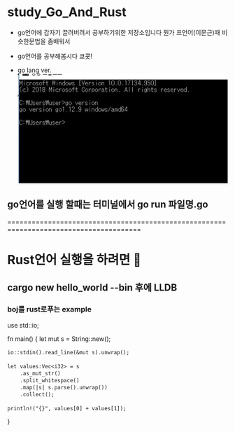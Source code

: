 # study_Go_And_Rust
- go언어에 갑자기 끌려버려서 공부하기위한 저장소입니다 뭔가 프언어(이문근)때 비슷한문법을 좀배워서 
- go언어를 공부해봅시다 쿄쿗! 

- go lang ver.
![go](./go.JPG)

## go언어를 실행 할때는 터미널에서 go run 파일명.go

=======================================================================================
# Rust언어 실행을 하려면 🍙
## cargo new hello_world --bin 후에 LLDB

### boj를 rust로푸는 example

use std::io;

fn main() {
    let mut s = String::new();

    io::stdin().read_line(&mut s).unwrap();

    let values:Vec<i32> = s
        .as_mut_str()
        .split_whitespace()
        .map(|s| s.parse().unwrap())
        .collect();

    println!("{}", values[0] + values[1]);
}
